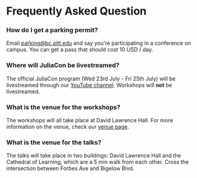 # Frequently Asked Question

### How do I get a parking permit?

Email parking@bc.pitt.edu and say you're participating in a conference on campus. You can get a pass that should cost 10 USD / day. 

### Where will JuliaCon be livestreamed?

The official JuliaCon program (Wed 23rd July - Fri 25th July) will be livestreamed through our [YouTube channel](https://www.youtube.com/c/TheJuliaLanguage). Workshops will **not** be livestreamed. 

### What is the venue for the workshops?

The workshops will all take place at David Lawrence Hall. For more information on the venue, check our [venue page](/2025/venue).

### What is the venue for the talks?

The talks will take place in two buildings: David Lawrence Hall and the Cathedral of Learning, 
which are a 5 min walk from each other. Cross the intersection between Forbes Ave and Bigelow Blvd.
